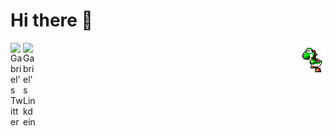 # Hi there 👋

<img src="./yoshi_standing.gif" width="40" style="transform: scaleX(-1); float:right;"/>

<a href="https://twitter.com/ggdaltoso">
  <img align="left" alt="Gabriel's Twitter" width="20px" src="https://cdn.jsdelivr.net/npm/simple-icons@v3/icons/twitter.svg" />
</a>
<a href="https://www.linkedin.com/in/ggdaltoso/">
  <img align="left" alt="Gabriel's Linkdein" width="20px" src="https://cdn.jsdelivr.net/npm/simple-icons@v3/icons/linkedin.svg" />
</a>
